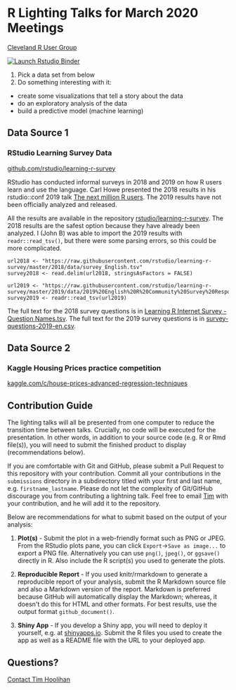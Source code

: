 # R Lighting Talks for March 2020 Meetings
[Cleveland R User Group](http://meetu.ps/c/q7Xn/16P01/a)

<!-- badges: start -->
[![Launch Rstudio Binder](http://mybinder.org/badge_logo.svg)](https://mybinder.org/v2/gh/jdblischak/RTalksMarch2020/master?urlpath=rstudio)
<!-- badges: end -->
  
1. Pick a data set from below
2. Do something interesting with it:
  * create some visualizations that tell a story about the data
  * do an exploratory analysis of the data
  * build a predictive model (machine learning)

## Data Source 1
### RStudio Learning Survey Data
[github.com/rstudio/learning-r-survey](https://github.com/rstudio/learning-r-survey)

RStudio has conducted informal surveys in 2018 and 2019 on how R users learn and
use the language. Carl Howe presented the 2018 results in his rstudio::conf 2019
talk [The next million R
users](https://resources.rstudio.com/rstudio-conf-2019/the-next-million-r-users).
The 2019 results have not been officially analyzed and released.

All the results are available in the repository
[rstudio/learning-r-survey](https://github.com/rstudio/learning-r-survey). The
2018 results are the safest option because they have already been analyzed. I
(John B) was able to import the 2019 results with `readr::read_tsv()`, but there
were some parsing errors, so this could be more complicated.

```
url2018 <- "https://raw.githubusercontent.com/rstudio/learning-r-survey/master/2018/data/survey_English.tsv"
survey2018 <- read.delim(url2018, stringsAsFactors = FALSE)

url2019 <- "https://raw.githubusercontent.com/rstudio/learning-r-survey/master/2019/data/2019%20English%20R%20Community%20Survey%20Responses.tsv"
survey2019 <- readr::read_tsv(url2019)
```

The full text for the 2018 survey questions is in [Learning R Internet Survey -
Question
Names.tsv](https://github.com/rstudio/learning-r-survey/blob/master/2018/data/Learning%20R%20Internet%20Survey%20-%20Question%20Names.tsv).
The full text for the 2019 survey questions is in
[survey-questions-2019-en.csv](https://github.com/rstudio/learning-r-survey/blob/master/2019/data/survey-questions-2019-en.csv).

## Data Source 2
### Kaggle Housing Prices practice competition
[kaggle.com/c/house-prices-advanced-regression-techniques](https://www.kaggle.com/c/house-prices-advanced-regression-techniques)

## Contribution Guide

The lighting talks will all be presented from one computer to reduce the
transition time between talks. Crucially, no code will be executed for the
presentation. In other words, in addition to your source code (e.g. R or Rmd
file(s)), you will need to submit the finished product to display
(recommendations below).

If you are comfortable with Git and GitHub, please submit a Pull Request to this
repository with your contribution. Commit all your contributions in the
`submissions` directory in a subdirectory titled with your first and last name,
e.g. `firstname_lastname`. Please do not let the complexity of Git/GitHub
discourage you from contributing a lightning talk. Feel free to email
[Tim](mailto:tim@hoolihan.net) with your contribution, and he will add it to the
repository.

Below are recommendations for what to submit based on the output of your
analysis:

1. **Plot(s)** - Submit the plot in a web-friendly format such as PNG or JPEG.
   From the RStudio plots pane, you can click `Export`->`Save as image...` to
   export a PNG file. Alternatively you can use `png()`, `jpeg()`, or `ggsave()`
   directly in R. Also include the R script(s) you used to generate the plots.

1. **Reproducible Report** - If you used knitr/rmarkdown to generate a
   reproducible report of your analysis, submit the R Markdown source file and
   also a Markdown version of the report. Markdown is preferred because GitHub
   will automatically display the Markdown; whereas, it doesn't do this for HTML
   and other formats. For best results, use the output format
   `github_document()`.

1. **Shiny App** - If you develop a Shiny app, you will need to deploy it
   yourself, e.g. at [shinyapps.io](https://www.shinyapps.io/). Submit the R
   files you used to create the app as well as a README file with the URL to
   your deployed app.

## Questions?
[Contact Tim Hoolihan](mailto:tim@hoolihan.net)
